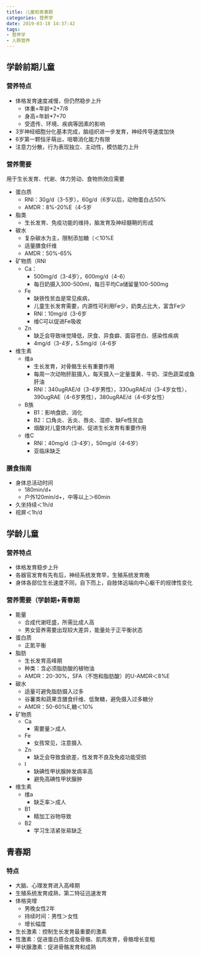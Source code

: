 ```yaml
---
title: 儿童和青春期
categories: 营养学
date: 2019-03-18 14:37:42
tags:
- 营养学
- 人群营养
---
```


## 学龄前期儿童

### 营养特点
- 体格发育速度减慢，但仍然稳步上升
    - 体重=年龄*2+7/8
    - 身高=年龄*7+70
    - 受遗传、环境、疾病等因素的影响
- 3岁神经细胞分化基本完成，脑组织进一步发育，神经传导速度加快
- 6岁第一颗恒牙萌出，咀嚼消化能力有限
- 注意力分散，行为表现独立、主动性，模仿能力上升

### 营养需要
用于生长发育、代谢、体力劳动、食物热效应需要
- 蛋白质
    - RNI：30g/d（3-5岁），60g/d（6岁以后，动物蛋白占50%
    - AMDR：8%-20%E（4-5岁
- 脂类
    - 生长发育、免疫功能的维持，脑发育及神经髓鞘的形成
- 碳水
    - 复杂碳水为主，限制添加糖（＜10%E
    - 适量膳食纤维
    - AMDR：50%-65%
- 矿物质（RNI
    - Ca：
        - 500mg/d（3-4岁），600mg/d（4-6）
        - 每日奶摄入300-500ml，每日平均Ca储留量100-500mg
    - Fe
        - 缺铁性贫血是常见疾病，
        - 儿童生长发育需要，内源性可利用Fe少，奶类占比大，富含Fe少
        - RNI：10mg/d（3-6岁
        - 维C可以促进Fe吸收
    - Zn    
        - 缺乏会导致味觉降低，厌食、异食癖、面容苍白、感染性疾病
        - 4mg/d（3-4岁，5.5mg/d（4-6岁
- 维生素
    - 维a
        - 生长发育，对骨骼生长有重要作用
        - 每周一次动物肝脏摄入，每天摄入一定量蛋黄、牛奶、深色蔬菜或鱼肝油
        - RNI：340ugRAE/d（3-4岁男性），330ugRAE/d（3-4岁女性），390ugRAE（4-6岁男性），380ugRAE/d（4-6岁女性）
    - B族
        - B1：影响食欲、消化
        - B2：口角炎、舌炎、唇炎、湿疹、缺Fe性贫血
        - 烟酸对儿童体内代谢、促进生长发育有重要作用
    - 维C
        - RNI：40mg/d（3-4岁），50mg/d（4-6岁）
        - 亚临床缺乏

### 膳食指南
- 身体总活动时间
    - 180min/d+
    - 户外120min/d+，中等以上＞60min
- 久坐持续＜1h/d
- 视屏＜1h/d

## 学龄儿童
### 营养特点
- 体格发育稳步上升
- 各器官发育有先有后，神经系统发育早，生殖系统发育晚
- 身体各部位生长速度不同，自下而上，自肢体远端向中心躯干的规律性变化

### 营养需要（学龄期+青春期
- 能量
    - 合成代谢旺盛，所需比成人高
    - 男女营养需要出现较大差异，能量处于正平衡状态
- 蛋白质
    - 正氮平衡
- 脂肪
    - 生长发育高峰期
    - 种类：含必须脂肪酸的植物油
    - AMDR：20-30%，SFA（不饱和脂肪酸）的U-AMDR＜8%E
- 碳水
    - 适量可避免脂肪摄入过多
    - 谷薯类和蔬果含膳食纤维、低聚糖，避免摄入过多糖分
    - AMDR：50-60%E,糖＜10%
- 矿物质
    - Ca
        - 需要量＞成人
    - Fe    
        - 女孩常见，注意摄入
    - Zn    
        - 缺乏会导致食欲差，性发育不良及免疫功能受损
    - I
        - 缺碘性甲状腺肿发病率高
        - 避免高碘性甲状腺肿
- 维生素
    - 维a
        - 缺乏率＞成人
    - B1
        - 精加工谷物导致
    - B2
        - 学习生活紧张易缺乏

## 青春期
### 特点
- 大脑、心理发育进入高峰期
- 生殖系统发育成熟，第二特征迅速发育
- 体格突增
    - 男晚女性2年
    - 持续时间：男性＞女性
    - 增长幅度
- 生长激素：控制生长发育最重要的激素
- 性激素：促进蛋白质合成及骨骼、肌肉发育，骨骼增长变粗
- 甲状腺激素：促进骨骼发育和成熟
